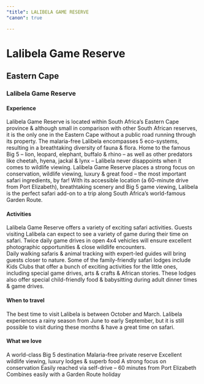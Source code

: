 ```yaml
---
"title": LALIBELA GAME RESERVE
"canon": true

---
```


# Lalibela Game Reserve
## Eastern Cape
### Lalibela Game Reserve

#### Experience
Lalibela Game Reserve is located within South Africa’s Eastern Cape province &amp; although small in comparison with other South African reserves, it is the only one in the Eastern Cape without a public road running through its property.
The malaria-free Lalibela encompasses 5 eco-systems, resulting in a breathtaking diversity of fauna &amp; flora.  Home to the famous Big 5 – lion, leopard, elephant, buffalo &amp; rhino – as well as other predators like cheetah, hyena, jackal &amp; lynx – Lalibela never disappoints when it comes to wildlife viewing.
Lalibela Game Reserve places a strong focus on conservation, wildlife viewing, luxury &amp; great food – the most important safari ingredients, by far!
With its accessible location (a 60-minute drive from Port Elizabeth), breathtaking scenery and Big 5 game viewing, Lalibela is the perfect safari add-on to a trip along South Africa’s world-famous Garden Route.

#### Activities
Lalibela Game Reserve offers a variety of exciting safari activities.
Guests visiting Lalibela can expect to see a variety of game during their time on safari.  Twice daily game drives in open 4x4 vehicles will ensure excellent photographic opportunities &amp; close wildlife encounters.  
Daily walking safaris &amp; animal tracking with expert-led guides will bring guests closer to nature. 
Some of the family-friendly safari lodges include Kids Clubs that offer a bunch of exciting activities for the little ones, including special game drives, arts &amp; crafts &amp; African stories.  These lodges also offer special child-friendly food &amp; babysitting during adult dinner times &amp; game drives.

#### When to travel
The best time to visit Lalibela is between October and March. Lalibela experiences a rainy season from June to early September, but it is still possible to visit during these months &amp; have a great time on safari.


#### What we love
A world-class Big 5 destination
Malaria-free private reserve 
Excellent wildlife viewing, luxury lodges &amp; superb food
A strong focus on conservation
Easily reached via self-drive – 60 minutes from Port Elizabeth
Combines easily with a Garden Route holiday